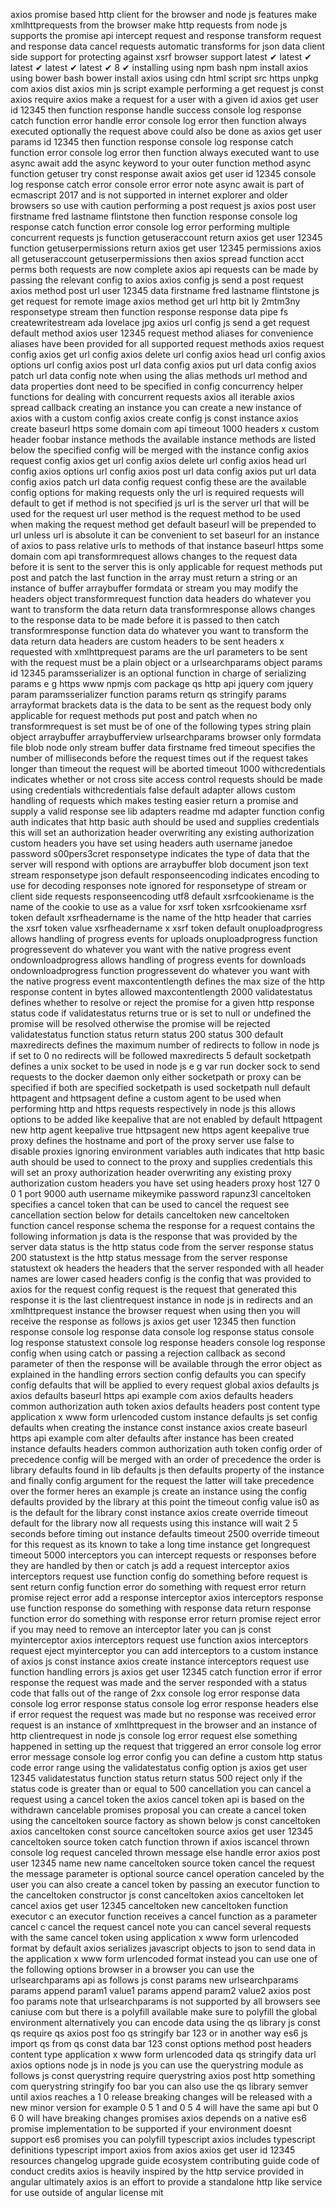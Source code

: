 axios promise based http client for the browser and node js features make xmlhttprequests from the browser make http requests from node js supports the promise api intercept request and response transform request and response data cancel requests automatic transforms for json data client side support for protecting against xsrf browser support latest ✔ latest ✔ latest ✔ latest ✔ latest ✔ 8 ✔ installing using npm bash npm install axios using bower bash bower install axios using cdn html script src https unpkg com axios dist axios min js script example performing a get request js const axios require axios make a request for a user with a given id axios get user id 12345 then function response handle success console log response catch function error handle error console log error then function always executed optionally the request above could also be done as axios get user params id 12345 then function response console log response catch function error console log error then function always executed want to use async await add the async keyword to your outer function method async function getuser try const response await axios get user id 12345 console log response catch error console error error note async await is part of ecmascript 2017 and is not supported in internet explorer and older browsers so use with caution performing a post request js axios post user firstname fred lastname flintstone then function response console log response catch function error console log error performing multiple concurrent requests js function getuseraccount return axios get user 12345 function getuserpermissions return axios get user 12345 permissions axios all getuseraccount getuserpermissions then axios spread function acct perms both requests are now complete axios api requests can be made by passing the relevant config to axios axios config js send a post request axios method post url user 12345 data firstname fred lastname flintstone js get request for remote image axios method get url http bit ly 2mtm3ny responsetype stream then function response response data pipe fs createwritestream ada lovelace jpg axios url config js send a get request default method axios user 12345 request method aliases for convenience aliases have been provided for all supported request methods axios request config axios get url config axios delete url config axios head url config axios options url config axios post url data config axios put url data config axios patch url data config note when using the alias methods url method and data properties dont need to be specified in config concurrency helper functions for dealing with concurrent requests axios all iterable axios spread callback creating an instance you can create a new instance of axios with a custom config axios create config js const instance axios create baseurl https some domain com api timeout 1000 headers x custom header foobar instance methods the available instance methods are listed below the specified config will be merged with the instance config axios request config axios get url config axios delete url config axios head url config axios options url config axios post url data config axios put url data config axios patch url data config request config these are the available config options for making requests only the url is required requests will default to get if method is not specified js url is the server url that will be used for the request url user method is the request method to be used when making the request method get default baseurl will be prepended to url unless url is absolute it can be convenient to set baseurl for an instance of axios to pass relative urls to methods of that instance baseurl https some domain com api transformrequest allows changes to the request data before it is sent to the server this is only applicable for request methods put post and patch the last function in the array must return a string or an instance of buffer arraybuffer formdata or stream you may modify the headers object transformrequest function data headers do whatever you want to transform the data return data transformresponse allows changes to the response data to be made before it is passed to then catch transformresponse function data do whatever you want to transform the data return data headers are custom headers to be sent headers x requested with xmlhttprequest params are the url parameters to be sent with the request must be a plain object or a urlsearchparams object params id 12345 paramsserializer is an optional function in charge of serializing params e g https www npmjs com package qs http api jquery com jquery param paramsserializer function params return qs stringify params arrayformat brackets data is the data to be sent as the request body only applicable for request methods put post and patch when no transformrequest is set must be of one of the following types string plain object arraybuffer arraybufferview urlsearchparams browser only formdata file blob node only stream buffer data firstname fred timeout specifies the number of milliseconds before the request times out if the request takes longer than timeout the request will be aborted timeout 1000 withcredentials indicates whether or not cross site access control requests should be made using credentials withcredentials false default adapter allows custom handling of requests which makes testing easier return a promise and supply a valid response see lib adapters readme md adapter function config auth indicates that http basic auth should be used and supplies credentials this will set an authorization header overwriting any existing authorization custom headers you have set using headers auth username janedoe password s00pers3cret responsetype indicates the type of data that the server will respond with options are arraybuffer blob document json text stream responsetype json default responseencoding indicates encoding to use for decoding responses note ignored for responsetype of stream or client side requests responseencoding utf8 default xsrfcookiename is the name of the cookie to use as a value for xsrf token xsrfcookiename xsrf token default xsrfheadername is the name of the http header that carries the xsrf token value xsrfheadername x xsrf token default onuploadprogress allows handling of progress events for uploads onuploadprogress function progressevent do whatever you want with the native progress event ondownloadprogress allows handling of progress events for downloads ondownloadprogress function progressevent do whatever you want with the native progress event maxcontentlength defines the max size of the http response content in bytes allowed maxcontentlength 2000 validatestatus defines whether to resolve or reject the promise for a given http response status code if validatestatus returns true or is set to null or undefined the promise will be resolved otherwise the promise will be rejected validatestatus function status return status 200 status 300 default maxredirects defines the maximum number of redirects to follow in node js if set to 0 no redirects will be followed maxredirects 5 default socketpath defines a unix socket to be used in node js e g var run docker sock to send requests to the docker daemon only either socketpath or proxy can be specified if both are specified socketpath is used socketpath null default httpagent and httpsagent define a custom agent to be used when performing http and https requests respectively in node js this allows options to be added like keepalive that are not enabled by default httpagent new http agent keepalive true httpsagent new https agent keepalive true proxy defines the hostname and port of the proxy server use false to disable proxies ignoring environment variables auth indicates that http basic auth should be used to connect to the proxy and supplies credentials this will set an proxy authorization header overwriting any existing proxy authorization custom headers you have set using headers proxy host 127 0 0 1 port 9000 auth username mikeymike password rapunz3l canceltoken specifies a cancel token that can be used to cancel the request see cancellation section below for details canceltoken new canceltoken function cancel response schema the response for a request contains the following information js data is the response that was provided by the server data status is the http status code from the server response status 200 statustext is the http status message from the server response statustext ok headers the headers that the server responded with all header names are lower cased headers config is the config that was provided to axios for the request config request is the request that generated this response it is the last clientrequest instance in node js in redirects and an xmlhttprequest instance the browser request when using then you will receive the response as follows js axios get user 12345 then function response console log response data console log response status console log response statustext console log response headers console log response config when using catch or passing a rejection callback as second parameter of then the response will be available through the error object as explained in the handling errors section config defaults you can specify config defaults that will be applied to every request global axios defaults js axios defaults baseurl https api example com axios defaults headers common authorization auth token axios defaults headers post content type application x www form urlencoded custom instance defaults js set config defaults when creating the instance const instance axios create baseurl https api example com alter defaults after instance has been created instance defaults headers common authorization auth token config order of precedence config will be merged with an order of precedence the order is library defaults found in lib defaults js then defaults property of the instance and finally config argument for the request the latter will take precedence over the former heres an example js create an instance using the config defaults provided by the library at this point the timeout config value is0 as is the default for the library const instance axios create override timeout default for the library now all requests using this instance will wait 2 5 seconds before timing out instance defaults timeout 2500 override timeout for this request as its known to take a long time instance get longrequest timeout 5000 interceptors you can intercept requests or responses before they are handled by then or catch js add a request interceptor axios interceptors request use function config do something before request is sent return config function error do something with request error return promise reject error add a response interceptor axios interceptors response use function response do something with response data return response function error do something with response error return promise reject error if you may need to remove an interceptor later you can js const myinterceptor axios interceptors request use function axios interceptors request eject myinterceptor you can add interceptors to a custom instance of axios js const instance axios create instance interceptors request use function handling errors js axios get user 12345 catch function error if error response the request was made and the server responded with a status code that falls out of the range of 2xx console log error response data console log error response status console log error response headers else if error request the request was made but no response was received error request is an instance of xmlhttprequest in the browser and an instance of http clientrequest in node js console log error request else something happened in setting up the request that triggered an error console log error error message console log error config you can define a custom http status code error range using the validatestatus config option js axios get user 12345 validatestatus function status return status 500 reject only if the status code is greater than or equal to 500 cancellation you can cancel a request using a cancel token the axios cancel token api is based on the withdrawn cancelable promises proposal you can create a cancel token using the canceltoken source factory as shown below js const canceltoken axios canceltoken const source canceltoken source axios get user 12345 canceltoken source token catch function thrown if axios iscancel thrown console log request canceled thrown message else handle error axios post user 12345 name new name canceltoken source token cancel the request the message parameter is optional source cancel operation canceled by the user you can also create a cancel token by passing an executor function to the canceltoken constructor js const canceltoken axios canceltoken let cancel axios get user 12345 canceltoken new canceltoken function executor c an executor function receives a cancel function as a parameter cancel c cancel the request cancel note you can cancel several requests with the same cancel token using application x www form urlencoded format by default axios serializes javascript objects to json to send data in the application x www form urlencoded format instead you can use one of the following options browser in a browser you can use the urlsearchparams api as follows js const params new urlsearchparams params append param1 value1 params append param2 value2 axios post foo params note that urlsearchparams is not supported by all browsers see caniuse com but there is a polyfill available make sure to polyfill the global environment alternatively you can encode data using the qs library js const qs require qs axios post foo qs stringify bar 123 or in another way es6 js import qs from qs const data bar 123 const options method post headers content type application x www form urlencoded data qs stringify data url axios options node js in node js you can use the querystring module as follows js const querystring require querystring axios post http something com querystring stringify foo bar you can also use the qs library semver until axios reaches a 1 0 release breaking changes will be released with a new minor version for example 0 5 1 and 0 5 4 will have the same api but 0 6 0 will have breaking changes promises axios depends on a native es6 promise implementation to be supported if your environment doesnt support es6 promises you can polyfill typescript axios includes typescript definitions typescript import axios from axios axios get user id 12345 resources changelog upgrade guide ecosystem contributing guide code of conduct credits axios is heavily inspired by the http service provided in angular ultimately axios is an effort to provide a standalone http like service for use outside of angular license mit